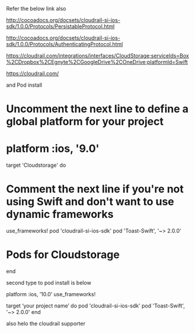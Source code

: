 Refer the below link also 

http://cocoadocs.org/docsets/cloudrail-si-ios-sdk/1.0.0/Protocols/PersistableProtocol.html

 http://cocoadocs.org/docsets/cloudrail-si-ios-sdk/1.0.0/Protocols/AuthenticatingProtocol.html

https://cloudrail.com/integrations/interfaces/CloudStorage;serviceIds=Box%2CDropbox%2CEgnyte%2CGoogleDrive%2COneDrive;platformId=Swift

https://cloudrail.com/

and Pod install


# Uncomment the next line to define a global platform for your project
# platform :ios, '9.0'

target 'Cloudstorage' do
  # Comment the next line if you're not using Swift and don't want to use dynamic frameworks
  use_frameworks!
  pod 'cloudrail-si-ios-sdk'
  pod 'Toast-Swift', '~> 2.0.0'

  # Pods for Cloudstorage

end


second type to pod install  is below 

platform :ios, ’10.0’
use_frameworks!

target ‘your project name’ do
 pod 'cloudrail-si-ios-sdk'
  pod 'Toast-Swift', '~> 2.0.0'
 end

also helo the  cloudrail supporter
